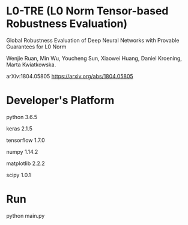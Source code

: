 # L0-TRE (L0 Norm Tensor-based Robustness Evaluation)

Global Robustness Evaluation of Deep Neural Networks with Provable Guarantees for L0 Norm

Wenjie Ruan, Min Wu, Youcheng Sun, Xiaowei Huang, Daniel Kroening, Marta Kwiatkowska.

arXiv:1804.05805 https://arxiv.org/abs/1804.05805

# Developer's Platform
python 3.6.5

keras 2.1.5

tensorflow 1.7.0

numpy 1.14.2

matplotlib 2.2.2

scipy 1.0.1

# Run
python main.py

